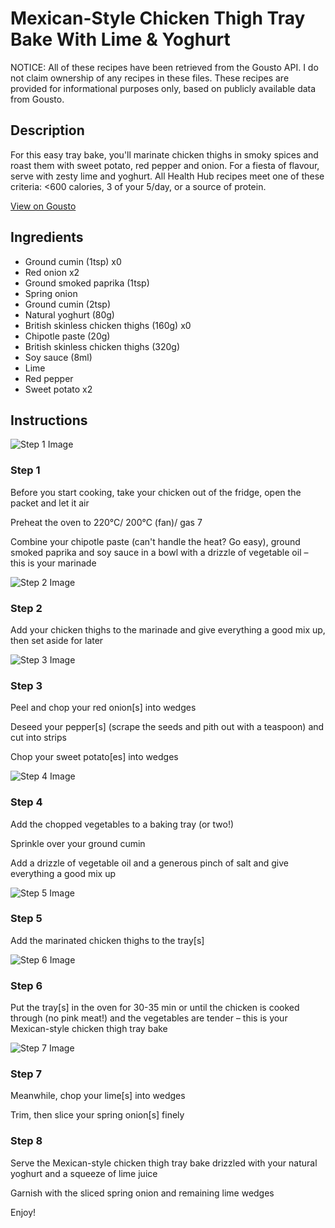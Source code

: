 # Mexican-Style Chicken Thigh Tray Bake With Lime & Yoghurt

NOTICE: All of these recipes have been retrieved from the Gousto API. I do not claim ownership of any recipes in these files. These recipes are provided for informational purposes only, based on publicly available data from Gousto.

## Description

For this easy tray bake, you'll marinate chicken thighs in smoky spices and roast them with sweet potato, red pepper and onion. For a fiesta of flavour, serve with zesty lime and yoghurt. All Health Hub recipes meet one of these criteria: <600 calories, 3 of your 5/day, or a source of protein.

[View on Gousto](https://www.gousto.co.uk/recipes/cookbook/mexican-chicken-tray-bake-with-lime-yoghurt)

## Ingredients

- Ground cumin (1tsp) x0
- Red onion x2
- Ground smoked paprika (1tsp)
- Spring onion
- Ground cumin (2tsp)
- Natural yoghurt (80g)
- British skinless chicken thighs (160g) x0
- Chipotle paste (20g)
- British skinless chicken thighs (320g)
- Soy sauce (8ml)
- Lime
- Red pepper
- Sweet potato x2

## Instructions

![Step 1 Image](https://production-media.gousto.co.uk/cms/recipe-step-image/1792.-step-1-x200.jpg)

### Step 1

Before you start cooking, take your chicken out of the fridge, open the packet and let it air

Preheat the oven to 220°C/ 200°C (fan)/ gas 7

Combine your chipotle paste (can't handle the heat? Go easy), ground smoked paprika and soy sauce in a bowl with a drizzle of vegetable oil – this is your marinade

![Step 2 Image](https://production-media.gousto.co.uk/cms/recipe-step-image/1792.-step-2-x200.jpg)

### Step 2

Add your chicken thighs to the marinade and give everything a good mix up, then set aside for later

![Step 3 Image](https://production-media.gousto.co.uk/cms/recipe-step-image/1792.-step-3-x200.jpg)

### Step 3

Peel and chop your red onion[s] into wedges

Deseed your pepper[s] (scrape the seeds and pith out with a teaspoon) and cut into strips

Chop your sweet potato[es] into wedges

![Step 4 Image](https://production-media.gousto.co.uk/cms/recipe-step-image/1792.-step-4-x200.jpg)

### Step 4

Add the chopped vegetables to a baking tray (or two!)

Sprinkle over your ground cumin

Add a drizzle of vegetable oil and a generous pinch of salt and give everything a good mix up

![Step 5 Image](https://production-media.gousto.co.uk/cms/recipe-step-image/1792.-step-5-x200.jpg)

### Step 5

Add the marinated chicken thighs to the tray[s]

![Step 6 Image](https://production-media.gousto.co.uk/cms/recipe-step-image/1792.-step-6-x200.jpg)

### Step 6

Put the tray[s] in the oven for 30-35 min or until the chicken is cooked through (no pink meat!) and the vegetables are tender – this is your Mexican-style chicken thigh tray bake

![Step 7 Image](https://production-media.gousto.co.uk/cms/recipe-step-image/03-01-24_09h10m00s-APIC-1708973704641-x200.jpg)

### Step 7

Meanwhile, chop your lime[s] into wedges

Trim, then slice your spring onion[s] finely

### Step 8

Serve the Mexican-style chicken thigh tray bake drizzled with your natural yoghurt and a squeeze of lime juice

Garnish with the sliced spring onion and remaining lime wedges

Enjoy!

